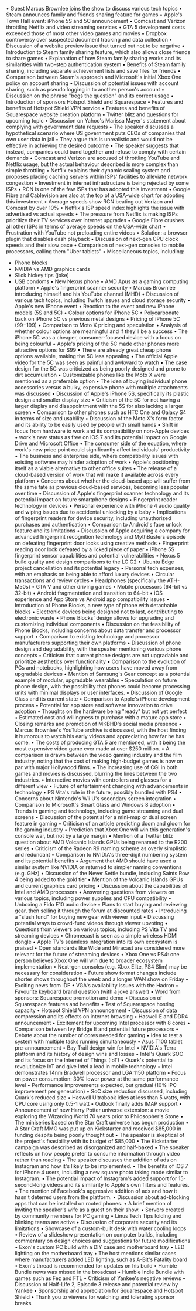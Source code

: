 • Guest Marcus Brownlee joins the show to discuss various tech topics
• Steam announces family and friends sharing feature for games
• Apple's Town Hall event: iPhone 5S and 5C announcement
• Comcast and Verizon throttling Netflix and video streaming services
• GTA 5 development costs exceeded those of most other video games and movies
• Dropbox controversy over suspected document tracking and data collection
• Discussion of a website preview issue that turned out not to be negative
• Introduction to Steam family sharing feature, which also allows close friends to share games
• Explanation of how Steam family sharing works and its similarities with two-step authentication system
• Benefits of Steam family sharing, including separate achievement lists and save files for friends
• Comparison between Steam's approach and Microsoft's initial Xbox One policy on account sharing
• Discussion of potential issues with account sharing, such as pseudo logging in to another person's account
• Discussion on the phrase "begs the question" and its correct usage
• Introduction of sponsors Hotspot Shield and Squarespace
• Features and benefits of Hotspot Shield VPN service
• Features and benefits of Squarespace website creation platform
• Twitter blitz and questions for upcoming topic
• Discussion on Yahoo's Marissa Mayer's statement about complying with government data requests
• The speaker discusses a hypothetical scenario where US government puts CEOs of companies that own user data in jail
• They argue this is unrealistic and would not be effective in achieving the desired outcome
• The speaker suggests that instead, companies could band together and refuse to comply with certain demands
• Comcast and Verizon are accused of throttling YouTube and Netflix usage, but the actual behaviour described is more complex than simple throttling
• Netflix explains their dynamic scaling system and proposes placing caching servers within ISPs' facilities to alleviate network congestion
• Investment in internet infrastructure is being rejected by some ISPs
• RCN is one of the few ISPs that has adopted this investment
• Google Fibre and Cablevision are also at the top of a USA-wide chart for adopting this investment
• Average speeds show RCN beating out Verizon and Comcast by over 10%
• Netflix's ISP speed index highlights the issue with advertised vs actual speeds
• The pressure from Netflix is making ISPs prioritize their TV services over internet upgrades
• Google Fibre crushes all other ISPs in terms of average speeds on the USA-wide chart
• Frustration with YouTube not preloading entire videos
• Solution: a browser plugin that disables dash playback
• Discussion of next-gen CPU clock speeds and their slow pace
• Comparison of next-gen consoles to mobile processors, calling them "Uber tablets"
• Miscellaneous topics, including:
  - Phone blocks
  - NVIDIA vs AMD graphics cards
  - Slick hickey tips (joke)
  - USB condoms
• New Nexus phone
• AMD Apus as a gaming computing platform
• Apple's fingerprint scanner security
• Marcus Brownlee introducing himself and his YouTube channel (MHD) 
• Discussion of various tech topics, including Twitch issues and cloud storage security
• Apple's new iPhone event
• Reaction to the event and new iPhone models (5S and 5C)
• Colour options for iPhone 5C
• Polycarbonate back on iPhone 5C vs previous metal designs
• Pricing of iPhone 5C ($99-$199)
• Comparison to Moto X pricing and speculation
• Analysis of whether colour options are meaningful and if they'll be a success
• The iPhone 5C was a cheaper, consumer-focused device with a focus on being colourful
• Apple's pricing of the 5C made other phones more attractive options for $99
• There are already great cheap phone options available, making the 5C less appealing
• The official Apple video for the 5C was seen as painful and awkward to watch
• The case design for the 5C was criticized as being poorly designed and prone to dirt accumulation
• Customizable phones like the Moto X were mentioned as a preferable option
• The idea of buying individual phone accessories versus a bulky, expensive phone with multiple attachments was discussed
• Discussion of Apple's iPhone 5S, specifically its plastic design and smaller display size
• Criticism of the 5C for not having a larger display and disappointment with the 5S for also lacking a larger screen
• Comparison to other phones such as HTC One and Galaxy S4 in terms of size and usability
• Discussion of the Moto X's form factor and its ability to be easily used by people with small hands
• Shift in focus from hardware to work and its compatibility on non-Apple devices
• work's new status as free on iOS 7 and its potential impact on Google Drive and Microsoft Office
• The consumer side of the equation, where work's new price point could significantly affect individuals' productivity
• The business and enterprise side, where compatibility issues with existing software may hinder adoption of work
• Apple's positioning itself as a viable alternative to other office suites
• The release of a cloud-based version of work that will make it available across every platform
• Concerns about whether the cloud-based app will suffer from the same fate as previous cloud-based services, becoming less popular over time
• Discussion of Apple's fingerprint scanner technology and its potential impact on future smartphone designs
• Fingerprint reader technology in devices
• Personal experience with iPhone 4 audio quality and wiping issues due to accidental unlocking by a baby
• Implications of fingerprint readers for device security, including unauthorized purchases and authentication
• Comparison to Android's face unlock feature and its limitations
• Discussion of Apple acquiring a company for advanced fingerprint recognition technology and MythBusters episode on defeating fingerprint door locks using creative methods
• Fingerprint reading door lock defeated by a licked piece of paper
• iPhone 5S fingerprint sensor capabilities and potential vulnerabilities
• Nexus 5 build quality and design comparisons to the LG G2
• Ubuntu Edge project cancellation and its potential legacy
• Personal tech expenses, with an emphasis on being able to afford luxury devices
• Circular transactions and review cycles
• Headphones (specifically the ATH-M50s)
• GTA V and other driving games
• Mobile processors (64-bit vs 32-bit)
• Android fragmentation and transition to 64-bit
• iOS experience and App Store vs Android app compatibility issues
• Introduction of Phone Blocks, a new type of phone with detachable blocks
• Electronic devices being designed not to last, contributing to electronic waste
• Phone Blocks' design allows for upgrading and customizing individual components
• Discussion on the feasibility of Phone Blocks, including concerns about data transfer and processor support
• Comparison to existing technology and processor manufacturers supporting their own platforms
• Discussion of phone design and degradability, with the speaker mentioning various phone concepts
• Criticism that current phone designs are not upgradable and prioritize aesthetics over functionality
• Comparison to the evolution of PCs and notebooks, highlighting how users have moved away from upgradable devices
• Mention of Samsung's Gear concept as a potential example of modular, upgradable wearables
• Speculation on future phone design, with the possibility that phones could become processing units with minimal displays or user interfaces.
• Discussion of Google Glass and its current state
• Comparison to Apple's iPhone development process
• Potential for app store and software innovation to drive adoption
• Thoughts on the hardware being "ready" but not yet perfect
• Estimated cost and willingness to purchase with a mature app store
• Closing remarks and promotion of MKBHD's social media presence
• Marcus Brownlee's YouTube archive is discussed, with the host finding it humorous to watch his early videos and appreciating how far he has come.
• The costs of producing GTA 5 are mentioned, with it being the most expensive video game ever made at over $250 million.
• A comparison is drawn between the video gaming industry and the film industry, noting that the cost of making high-budget games is now on par with major Hollywood films.
• The increasing use of CGI in both games and movies is discussed, blurring the lines between the two industries.
• Interactive movies with controllers and glasses for a different view
• Future of entertainment changing with advancements in technology
• PS Vita's role in the future, possibly bundled with PS4
• Concerns about Nintendo's Wii U's secondary screen integration
• Comparison to Microsoft's Smart Glass and Windows 8 adoption
• Trends in gaming and technology, including game streaming and dual screens
• Discussion of the potential for a mini-map or dual screen feature in gaming
• Criticism of an article predicting doom and gloom for the gaming industry
• Prediction that Xbox One will win this generation's console war, but not by a large margin
• Mention of a Twitter blitz question about AMD Volcanic Islands GPUs being renamed to the R200 series
• Criticism of the Radeon R9 naming scheme as overly simplistic and redundant
• Comparison to NVIDIA's three-digit numbering system and its potential benefits
• Argument that AMD should have used a similar system like NVIDIA or returned to simpler naming conventions (e.g. GHz)
• Discussion of the Never Settle bundle, including Saints Row 4 being added to the gold tier
• Mention of the Volcanic Islands GPUs and current graphics card pricing
• Discussion about the capabilities of Intel and AMD processors
• Answering questions from viewers on various topics, including power supplies and CPU compatibility
• Unboxing a Fido E10 audio device
• Plans to start buying and reviewing gear, then selling it through the forum at discounted rates
• Introducing a "slush fund" for buying new gear with viewer input
• Discussing potential ways to crowd-fund videos through viewer upvoting
• Questions from viewers on various topics, including PS Vita TV and streaming devices
• Chromecast is seen as a simple wireless HDMI dongle
• Apple TV's seamless integration into its own ecosystem is praised
• Open standards like Wide and Miracast are considered more relevant for the future of streaming devices
• Xbox One vs PS4: one person believes Xbox One will win due to broader ecosystem implementation
• Next-gen consoles (e.g. Xbox Elite, PS4 Slim) may be necessary for consideration
• Future show format changes include shorter shows throughout the week and a longer WAN show on Friday
• Exciting news from IDF
• VGA's availability issues with the Hadron
• Favourite keyboard brand question (with a joke answer)
• Word from sponsors: Squarespace promotion and demo
• Discussion of Squarespace features and benefits
• Test of Squarespace hosting capacity
• Hotspot Shield VPN announcement
• Discussion of data compression and its effects on internet browsing
• Haswell E and DDR4 announcement
• Excitement for upcoming Intel processor with 8 cores
• Comparison between Ivy Bridge E and potential future processors
• Debate about the number of cores needed for gaming
• Idea to test a system with multiple tasks running simultaneously
• Asus T100 tablet pre-announcement
• Bay Trail design win for Intel
• NVIDIA's Terra platform and its history of design wins and losses
• Intel's Quark SOC and its focus on the Internet of Things (IoT)
• Quark's potential to revolutionize IoT and give Intel a lead in mobile technology
• Intel demonstrates 14nm Bradwell processor and LGA 1150 platform
• Focus on power consumption: 30% lower power at the same performance level
• Performance improvements expected, but gradual (10% IPC improvement per generation)
• SoC size reduction discussed, including Quark's reduced size
• Haswell Ultrabook idles at less than 5 watts, with CPU core using only 0.5-1 watt
• Outlook finally adds IMAP support
• Announcement of new Harry Potter universe extension: a movie exploring the Wizarding World 70 years prior to Philosopher's Stone
• The miniseries based on the Star Craft universe has begun production
• A Star Craft MMO was put up on Kickstarter and received $85,000 in funding despite being poorly thought out
• The speaker is skeptical of the project's feasibility with its budget of $85,000
• The Kickstarter campaign was described as disorganized and half-baked
• The speaker reflects on how people prefer to consume information through video rather than reading
• The speaker discusses the addition of ads on Instagram and how it's likely to be implemented.
• The benefits of iOS 7 for iPhone 4 users, including a new square photo taking mode similar to Instagram.
• The potential impact of Instagram's added support for 15-second-long videos and its similarity to Apple's own filters and features.
• The mention of Facebook's aggressive addition of ads and how it hasn't deterred users from the platform.
• Discussion about ad-blocking apps that can be installed on rooted phones.
• A brief mention of inviting the speaker's wife as a guest on their show.
• Servers created by community members for PC gaming
• Linus Tech Tips folding and blinking teams are active
• Discussion of corporate security and its limitations
• Showcase of a custom-built desk with water cooling loops
• Review of a slideshow presentation on computer builds, including commentary on design choices and suggestions for future modifications
• Exon's custom PC build with a DIY case and motherboard tray
• LED lighting on the motherboard tray
• The host mentions similar cases where manufacturers added LED lighting, such as A-Bit's Fatality board
• Exon's thread is recommended for updates on his build
• Humble Bundle news was missed in the broadcast
• Humble Indie Bundle with games such as Fez and FTL
• Criticism of Yankee's negative reviews
• Discussion of Half-Life 2, Episode 3 release and potential review by Yankee
• Sponsorship and appreciation for Squarespace and Hotspot Shield
• Thank you to viewers for watching and tolerating sponsor breaks